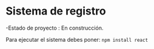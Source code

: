 <h1> Sistema de registro</h1>

-Estado de proyecto : En construcción.

Para ejecutar el sistema debes poner:
```npm install react ```

